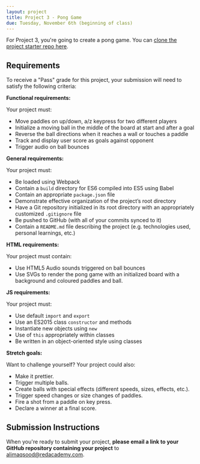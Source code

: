 ```yaml
---
layout: project
title: Project 3 - Pong Game
due: Tuesday, November 6th (beginning of class)
---
```


For Project 3, you're going to create a pong game. You can [clone the project starter repo here](https://github.com/redacademy/pong-starter).

## Requirements

To receive a "Pass" grade for this project, your submission will need to satisfy the following criteria:

**Functional requirements:**

Your project must:

- Move paddles on up/down, a/z keypress for two different players
- Initialize a moving ball in the middle of the board at start and after a goal
- Reverse the ball directions when it reaches a wall or touches a paddle
- Track and display user score as goals against opponent
- Trigger audio on ball bounces

**General requirements:**

Your project must:

- Be loaded using Webpack
- Contain a `build` directory for ES6 compiled into ES5 using Babel
- Contain an appropriate `package.json` file
- Demonstrate effective organization of the project’s root directory
- Have a Git repository initialized in its root directory with an appropriately customized `.gitignore` file
- Be pushed to GitHub (with all of your commits synced to it)
- Contain a `README.md` file describing the project (e.g. technologies used, personal learnings, etc.)

**HTML requirements:**

Your project must contain:

- Use HTML5 Audio sounds triggered on ball bounces
- Use SVGs to render the pong game with an initialized board with a background and coloured paddles and ball.

**JS requirements:**

Your project must:

- Use default `import` and `export`
- Use an ES2015 class `constructor` and methods
- Instantiate new objects using `new`
- Use of `this` appropriately within classes
- Be written in an object-oriented style using classes

**Stretch goals:**

Want to challenge yourself? Your project could also:

- Make it prettier.
- Trigger multiple balls.
- Create balls with special effects (different speeds, sizes, effects, etc.).
- Trigger speed changes or size changes of paddles.
- Fire a shot from a paddle on key press.
- Declare a winner at a final score.

## Submission Instructions

When you're ready to submit your project, **please email a link to your GitHub repository containing your project** to alimaqsood@redacademy.com.
